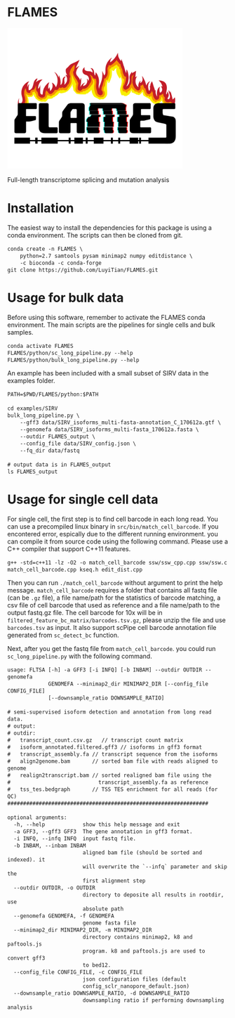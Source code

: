 # FLAMES

<img src="img/flames_logo.png" width="400">


Full-length transcriptome splicing and mutation analysis

# Installation

The easiest way to install the dependencies for this package is using a conda environment. The scripts can then be cloned from git.

```
conda create -n FLAMES \
    python=2.7 samtools pysam minimap2 numpy editdistance \
    -c bioconda -c conda-forge
git clone https://github.com/LuyiTian/FLAMES.git
```

# Usage for bulk data

Before using this software, remember to activate the FLAMES conda environment. The main scripts are the pipelines for single cells and bulk samples.

```
conda activate FLAMES
FLAMES/python/sc_long_pipeline.py --help
FLAMES/python/bulk_long_pipeline.py --help
```

An example has been included with a small subset of SIRV data in the examples folder.

```
PATH=$PWD/FLAMES/python:$PATH

cd examples/SIRV
bulk_long_pipeline.py \
    --gff3 data/SIRV_isoforms_multi-fasta-annotation_C_170612a.gtf \
    --genomefa data/SIRV_isoforms_multi-fasta_170612a.fasta \
    --outdir FLAMES_output \
    --config_file data/SIRV_config.json \
    --fq_dir data/fastq

# output data is in FLAMES_output
ls FLAMES_output
```

# Usage for single cell data

For single cell, the first step is to find cell barcode in each long read. You can use a precompiled linux binary in `src/bin/match_cell_barcode`. If you encontered error, espically due to the different running environment. you can compile it from source code using the following command. Please use a C++ compiler that support C++11 features.

```
g++ -std=c++11 -lz -O2 -o match_cell_barcode ssw/ssw_cpp.cpp ssw/ssw.c match_cell_barcode.cpp kseq.h edit_dist.cpp
```

Then you can run `./match_cell_barcode` without argument to print the help message. `match_cell_barcode` requires a folder that contains all fastq file (can be `.gz` file), a file name/path for the statistics of barcode matching, a csv file of cell barcode that used as reference and a file name/path to the output fastq.gz file. The cell barcode for 10x will be in `filtered_feature_bc_matrix/barcodes.tsv.gz`, please unzip the file and use `barcodes.tsv` as input. It also support scPipe cell barcode annotation file generated from `sc_detect_bc` function.

Next, after you get the fastq file from `match_cell_barcode`. you could run `sc_long_pipeline.py` with the following command.


```
usage: FLTSA [-h] -a GFF3 [-i INFQ] [-b INBAM] --outdir OUTDIR --genomefa
             GENOMEFA --minimap2_dir MINIMAP2_DIR [--config_file CONFIG_FILE]
             [--downsample_ratio DOWNSAMPLE_RATIO]

# semi-supervised isoform detection and annotation from long read data.
# output:
# outdir:
#   transcript_count.csv.gz   // transcript count matrix
#   isoform_annotated.filtered.gff3 // isoforms in gff3 format
#   transcript_assembly.fa // transcript sequence from the isoforms
#   align2genome.bam       // sorted bam file with reads aligned to genome
#   realign2transcript.bam // sorted realigned bam file using the
#                            transcript_assembly.fa as reference
#   tss_tes.bedgraph       // TSS TES enrichment for all reads (for QC)
################################################################

optional arguments:
  -h, --help            show this help message and exit
  -a GFF3, --gff3 GFF3  The gene annotation in gff3 format.
  -i INFQ, --infq INFQ  input fastq file.
  -b INBAM, --inbam INBAM
                        aligned bam file (should be sorted and indexed). it
                        will overwrite the `--infq` parameter and skip the
                        first alignment step
  --outdir OUTDIR, -o OUTDIR
                        directory to deposite all results in rootdir, use
                        absolute path
  --genomefa GENOMEFA, -f GENOMEFA
                        genome fasta file
  --minimap2_dir MINIMAP2_DIR, -m MINIMAP2_DIR
                        directory contains minimap2, k8 and paftools.js
                        program. k8 and paftools.js are used to convert gff3
                        to bed12.
  --config_file CONFIG_FILE, -c CONFIG_FILE
                        json configuration files (default
                        config_sclr_nanopore_default.json)
  --downsample_ratio DOWNSAMPLE_RATIO, -d DOWNSAMPLE_RATIO
                        downsampling ratio if performing downsampling analysis
```

